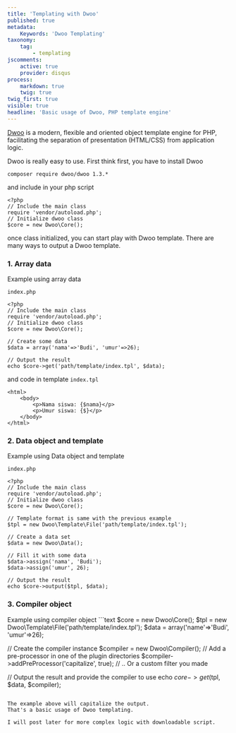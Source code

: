```yaml
---
title: 'Templating with Dwoo'
published: true
metadata:
    Keywords: 'Dwoo Templating'
taxonomy:
    tag:
        - templating
jscomments:
    active: true
    provider: disqus
process:
    markdown: true
    twig: true
twig_first: true
visible: true
headline: 'Basic usage of Dwoo, PHP template engine'
---
```


[Dwoo](https://github.com/dwoo-project/dwoo) is a modern, flexible and oriented object template engine for PHP, facilitating the separation of presentation (HTML/CSS) from application logic.

Dwoo is really easy to use. First think first, you have to install Dwoo

```text
composer require dwoo/dwoo 1.3.*
```

and include in your php script

```text
<?php
// Include the main class
require 'vendor/autoload.php';
// Initialize dwoo class
$core = new Dwoo\Core();
```

once class initialized, you can start play with Dwoo template. There are many ways to output a Dwoo template.

<h3>1. Array data</h3>
Example using array data

`index.php`

```text
<?php
// Include the main class
require 'vendor/autoload.php';
// Initialize dwoo class
$core = new Dwoo\Core();

// Create some data
$data = array('nama'=>'Budi', 'umur'=>26);

// Output the result
echo $core->get('path/template/index.tpl', $data);
```

and code in template `index.tpl`
```text
<html>
	<body>
		<p>Nama siswa: {$nama}</p>
		<p>Umur siswa: {$}</p>
	</body>
</html>
```

<h3>2. Data object and template</h3>
Example using Data object and template

`index.php`
```text
<?php
// Include the main class
require 'vendor/autoload.php';
// Initialize dwoo class
$core = new Dwoo\Core();

// Template format is same with the previous example
$tpl = new Dwoo\Template\File('path/template/index.tpl');

// Create a data set
$data = new Dwoo\Data();

// Fill it with some data
$data->assign('nama', 'Budi');
$data->assign('umur', 26);

// Output the result
echo $core->output($tpl, $data);

```
<h3>3. Compiler object</h3>
Example using compiler object
```text
<?php
require 'vendor/autoload.php';

$core = new Dwoo\Core();
$tpl = new Dwoo\Template\File('path/template/index.tpl');
$data = array('name'=>'Budi', 'umur'=>26);

// Create the compiler instance
$compiler = new Dwoo\Compiler();
// Add a pre-processor in one of the plugin directories
$compiler->addPreProcessor('capitalize', true);
// .. Or a custom filter you made

// Output the result and provide the compiler to use
echo $core->get($tpl, $data, $compiler);
```

The example above will capitalize the output.
That's a basic usage of Dwoo templating. 

I will post later for more complex logic with downloadable script.
